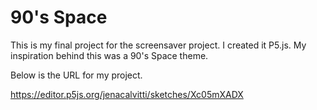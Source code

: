 # 90's Space

This is my final project for the screensaver project. I created it P5.js. My inspiration behind this was a 90's Space theme. 

Below is the URL for my project. 

https://editor.p5js.org/jenacalvitti/sketches/Xc05mXADX 
